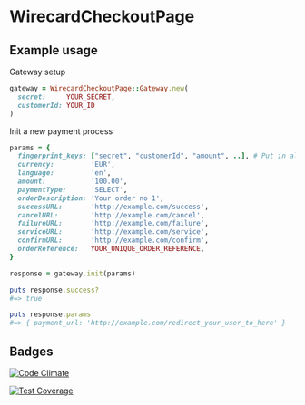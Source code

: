 # WirecardCheckoutPage

## Example usage

Gateway setup
```ruby
gateway = WirecardCheckoutPage::Gateway.new(
  secret:     YOUR_SECRET,
  customerId: YOUR_ID
)
```

Init a new payment process
```ruby
params = {
  fingerprint_keys: ["secret", "customerId", "amount", ..], # Put in all your fingerprint keys
  currency:         'EUR',
  language:         'en',
  amount:           '100.00',
  paymentType:      'SELECT',
  orderDescription: 'Your order no 1',
  successURL:       'http://example.com/success',
  cancelURL:        'http://example.com/cancel',
  failureURL:       'http://example.com/failure',
  serviceURL:       'http://example.com/service',
  confirmURL:       'http://example.com/confirm',
  orderReference:   YOUR_UNIQUE_ORDER_REFERENCE,
}

response = gateway.init(params)

puts response.success?
#=> true

puts response.params
#=> { payment_url: 'http://example.com/redirect_your_user_to_here' }
```

## Badges

[![Code Climate](https://codeclimate.com/github/flori/wirecard_checkout_page/badges/gpa.svg)](https://codeclimate.com/github/flori/wirecard_checkout_page)

[![Test Coverage](https://codeclimate.com/github/flori/wirecard_checkout_page/badges/coverage.svg)](https://codeclimate.com/github/flori/wirecard_checkout_page)
